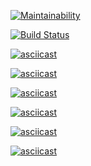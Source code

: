 [![Maintainability](https://api.codeclimate.com/v1/badges/9d8169df1bf54f589d68/maintainability)](https://codeclimate.com/github/natawik/python-project-lvl1/maintainability)

[![Build Status](https://travis-ci.org/natawik/python-project-lvl1.svg?branch=master)](https://travis-ci.org/natawik/python-project-lvl1)

[![asciicast](https://asciinema.org/a/t0Ktdbt4zliUkMjS5ZuW6YnnP.svg)](https://asciinema.org/a/t0Ktdbt4zliUkMjS5ZuW6YnnP)

[![asciicast](https://asciinema.org/a/256327.svg)](https://asciinema.org/a/256327)

[![asciicast](https://asciinema.org/a/257193.svg)](https://asciinema.org/a/257193)

[![asciicast](https://asciinema.org/a/257532.svg)](https://asciinema.org/a/257532)

[![asciicast](https://asciinema.org/a/260505.svg)](https://asciinema.org/a/260505)

[![asciicast](https://asciinema.org/a/265316.svg)](https://asciinema.org/a/265316)
